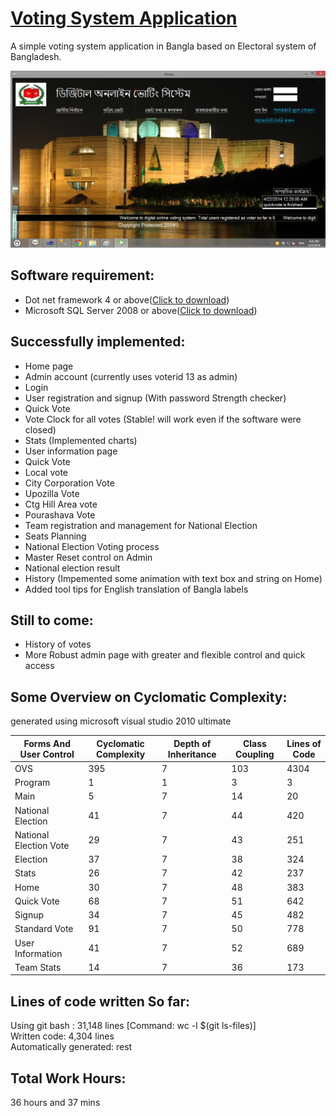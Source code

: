 [Voting System Application](http://wasi0013.github.io/Voting-System)  
============================

A simple voting system application in Bangla based on Electoral system of Bangladesh.

![HomePage](https://raw.githubusercontent.com/wasi0013/Voting-System/master/Voting-System-Snapshots/Home.jpg)

Software requirement:
----------------------------
  * Dot net framework 4 or above([Click to download](http://www.microsoft.com/en-us/download/details.aspx?id=40779))
  * Microsoft SQL Server 2008 or above([Click to download](http://www.microsoft.com/en-us/download/details.aspx?id=29062))  

Successfully implemented:
-------------------------
  * Home page
  * Admin account (currently uses voterid 13 as admin)
  * Login
  * User registration and signup (With password Strength checker)
  * Quick Vote
  * Vote Clock for all votes (Stable! will work even if the software were closed)
  * Stats (Implemented charts)
  * User information page
  * Quick Vote
  * Local vote
  * City Corporation Vote
  * Upozilla Vote
  * Ctg Hill Area vote
  * Pourashava Vote
  * Team registration and management for National Election
  * Seats Planning 
  * National Election Voting process
  * Master Reset control on Admin
  * National election result
  * History (Impemented some animation with text box and string on Home)
  * Added tool tips for English translation of Bangla labels   

Still to come:
--------------

  * History of votes
  * More Robust admin page with greater and flexible control and quick access


Some Overview on Cyclomatic Complexity:
---------------------------------------
generated using microsoft visual studio 2010 ultimate 

|Forms And User Control	|Cyclomatic Complexity	|Depth of Inheritance	|Class Coupling	|Lines of Code|
|-----------------------|----------------------|---------------------|---------------|-------------|
|OVS	|395	|7	|103	|4304|
|Program	|1|	1|	3|	3|
|Main	|5	|7	|14	|20|
|National Election|	41	|7	|44	|420|
|National Election Vote|	29	|7	|43	|251|
|Election|	37	|7	|38|	324|
|Stats	|26	|7	|42|	237|
|Home	|30	|7	|48	|383|
|Quick Vote	|68	|7	|51	|642|
|Signup	|34	|7	|45	|482|
|Standard Vote	|91	|7	|50 |	778|
|User Information|	41	|7|	52|	689|
|Team Stats| 14|7|36|173|

Lines of code written So far:
-----------------------------
Using git bash : 31,148 lines [Command: wc -l $(git ls-files)]  
Written code: 4,304 lines  
Automatically generated: rest

Total Work Hours:
-----------------
36 hours and 37 mins